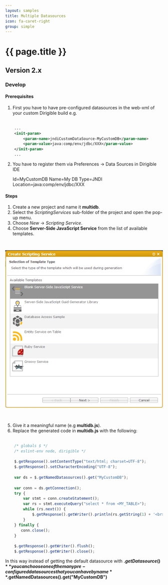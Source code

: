 ```yaml
---
layout: samples
title: Multiple Datasources
icon: fa-caret-right
group: simple
---
```


{{ page.title }}
===

Version 2.x
---

### Develop


#### Prerequisites

1. First you have to have pre-configured datasources in the web-xml of your custom Dirigible build e.g.

```xml

	...
	<init-param>
		<param-name>jndiCustomDataSource-MyCustomDB</param-name>
		<param-value>java:comp/env/jdbc/XXX</param-value>
	</init-param>
	...

```
		
2. You have to register them via Preferences -> Data Sources in Dirigible IDE

	Id=MyCustomDB
	Name=My DB
	Type=JNDI
	Location=java:comp/env/jdbc/XXX
		
#### Steps

1. Create a new project and name it **multidb**.
2. Select the *ScriptingServices* sub-folder of the project and open the pop-up menu.
3. Choose *New* -> *Scripting Service*.
4. Choose **Server-Side JavaScript Service** from the list of available templates.

<br>

![Mail Service 2](images/mail_service/mail_service_2.png)

<br>

5. Give it a meaningful name (e.g **multidb.js**).
6. Replace the generated code in **multidb.js** with the following:

```javascript

	/* globals $ */
	/* eslint-env node, dirigible */
	
	$.getResponse().setContentType("text/html; charset=UTF-8");
	$.getResponse().setCharacterEncoding("UTF-8");
	
	var ds = $.getNamedDatasources().get("MyCustomDB");
	
	var conn = ds.getConnection();
	try {
		var stmt = conn.createStatement();
		var rs = stmt.executeQuery("select * from <MY_TABLE>");
		while (rs.next()) {
			$.getResponse().getWriter().println(rs.getString(1) + '<br>');
		}
	} finally {
	   conn.close();
	}
	
	$.getResponse().getWriter().flush();
	$.getResponse().getWriter().close();

```

In this way instead of getting the default datasource with **$.getDatasource()** you can choose one of the many pre-configured datasources that you can have by name **$.getNamedDatasources().get("MyCustomDB")**

